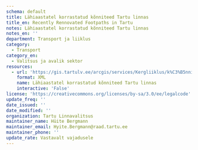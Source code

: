 ```yaml
---
schema: default
title: Lähiaastatel korrastatud kõnniteed Tartu linnas
title_en: Recently Rennovated Footpaths in Tartu
notes: Lähiaastatel korrastatud kõnniteed Tartu linnas
notes_en: ''
department: Transport ja liiklus
category:
  - Transport
category_en:
  - Valitsus ja avalik sektor
resources:
  - url: 'https://gis.tartulv.ee/arcgis/services/Kergliiklus/k%C3%B5nniteed/MapServer?wsdl'
    format: XML
    name: Lähiaastatel korrastatud kõnniteed Tartu linnas
    interactive: 'False'
license: 'https://creativecommons.org/licenses/by-sa/3.0/ee/legalcode'
update_freq: ''
date_issued: ''
date_modified: ''
organization: Tartu Linnavalitsus
maintainer_name: Hüite Bergmann
maintainer_email: Hyite.Bergmann@raad.tartu.ee
maintainer_phone: ''
update_rate: Vastavalt vajadusele
---
```

